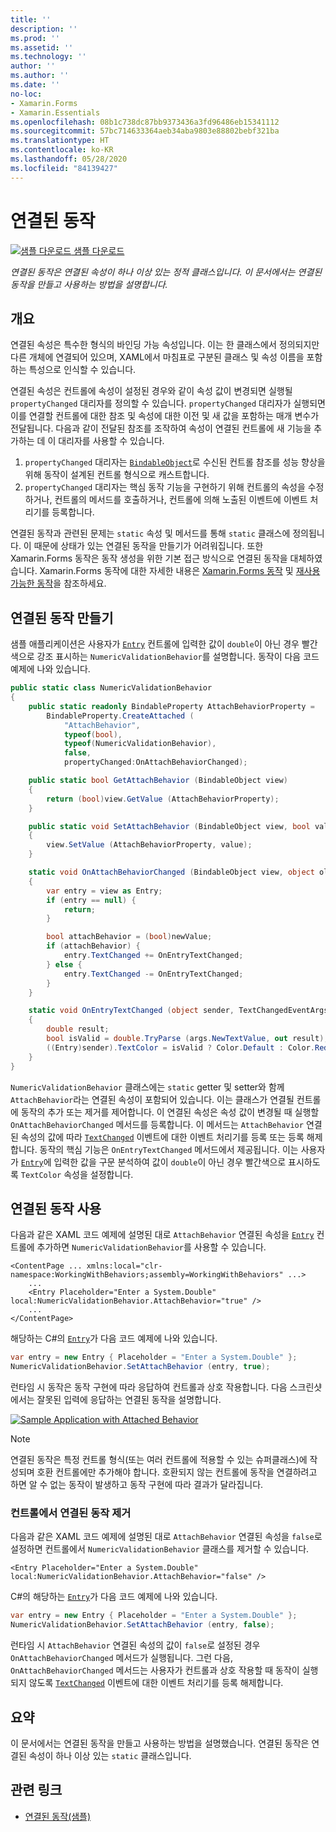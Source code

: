 ```yaml
---
title: ''
description: ''
ms.prod: ''
ms.assetid: ''
ms.technology: ''
author: ''
ms.author: ''
ms.date: ''
no-loc:
- Xamarin.Forms
- Xamarin.Essentials
ms.openlocfilehash: 08b1c738dc87bb9373436a3fd96486eb15341112
ms.sourcegitcommit: 57bc714633364aeb34aba9803e88802bebf321ba
ms.translationtype: HT
ms.contentlocale: ko-KR
ms.lasthandoff: 05/28/2020
ms.locfileid: "84139427"
---
```

# <a name="attached-behaviors"></a>연결된 동작

[![샘플 다운로드](~/media/shared/download.png) 샘플 다운로드](https://docs.microsoft.com/samples/xamarin/xamarin-forms-samples/behaviors-attachednumericvalidationbehavior)

_연결된 동작은 연결된 속성이 하나 이상 있는 정적 클래스입니다. 이 문서에서는 연결된 동작을 만들고 사용하는 방법을 설명합니다._

## <a name="overview"></a>개요

연결된 속성은 특수한 형식의 바인딩 가능 속성입니다. 이는 한 클래스에서 정의되지만 다른 개체에 연결되어 있으며, XAML에서 마침표로 구분된 클래스 및 속성 이름을 포함하는 특성으로 인식할 수 있습니다.

연결된 속성은 컨트롤에 속성이 설정된 경우와 같이 속성 값이 변경되면 실행될 `propertyChanged` 대리자를 정의할 수 있습니다. `propertyChanged` 대리자가 실행되면 이를 연결할 컨트롤에 대한 참조 및 속성에 대한 이전 및 새 값을 포함하는 매개 변수가 전달됩니다. 다음과 같이 전달된 참조를 조작하여 속성이 연결된 컨트롤에 새 기능을 추가하는 데 이 대리자를 사용할 수 있습니다.

1. `propertyChanged` 대리자는 [`BindableObject`](xref:Xamarin.Forms.BindableObject)로 수신된 컨트롤 참조를 성능 향상을 위해 동작이 설계된 컨트롤 형식으로 캐스트합니다.
1. `propertyChanged` 대리자는 핵심 동작 기능을 구현하기 위해 컨트롤의 속성을 수정하거나, 컨트롤의 메서드를 호출하거나, 컨트롤에 의해 노출된 이벤트에 이벤트 처리기를 등록합니다.

연결된 동작과 관련된 문제는 `static` 속성 및 메서드를 통해 `static` 클래스에 정의됩니다. 이 때문에 상태가 있는 연결된 동작을 만들기가 어려워집니다. 또한 Xamarin.Forms 동작은 동작 생성을 위한 기본 접근 방식으로 연결된 동작을 대체하였습니다. Xamarin.Forms 동작에 대한 자세한 내용은 [Xamarin.Forms 동작](~/xamarin-forms/app-fundamentals/behaviors/creating.md) 및 [재사용 가능한 동작](~/xamarin-forms/app-fundamentals/behaviors/reusable/index.md)을 참조하세요.

## <a name="creating-an-attached-behavior"></a>연결된 동작 만들기

샘플 애플리케이션은 사용자가 [`Entry`](xref:Xamarin.Forms.Entry) 컨트롤에 입력한 값이 `double`이 아닌 경우 빨간색으로 강조 표시하는 `NumericValidationBehavior`를 설명합니다. 동작이 다음 코드 예제에 나와 있습니다.

```csharp
public static class NumericValidationBehavior
{
    public static readonly BindableProperty AttachBehaviorProperty =
        BindableProperty.CreateAttached (
            "AttachBehavior",
            typeof(bool),
            typeof(NumericValidationBehavior),
            false,
            propertyChanged:OnAttachBehaviorChanged);

    public static bool GetAttachBehavior (BindableObject view)
    {
        return (bool)view.GetValue (AttachBehaviorProperty);
    }

    public static void SetAttachBehavior (BindableObject view, bool value)
    {
        view.SetValue (AttachBehaviorProperty, value);
    }

    static void OnAttachBehaviorChanged (BindableObject view, object oldValue, object newValue)
    {
        var entry = view as Entry;
        if (entry == null) {
            return;
        }

        bool attachBehavior = (bool)newValue;
        if (attachBehavior) {
            entry.TextChanged += OnEntryTextChanged;
        } else {
            entry.TextChanged -= OnEntryTextChanged;
        }
    }

    static void OnEntryTextChanged (object sender, TextChangedEventArgs args)
    {
        double result;
        bool isValid = double.TryParse (args.NewTextValue, out result);
        ((Entry)sender).TextColor = isValid ? Color.Default : Color.Red;
    }
}
```

`NumericValidationBehavior` 클래스에는 `static` getter 및 setter와 함께 `AttachBehavior`라는 연결된 속성이 포함되어 있습니다. 이는 클래스가 연결될 컨트롤에 동작의 추가 또는 제거를 제어합니다. 이 연결된 속성은 속성 값이 변경될 때 실행할 `OnAttachBehaviorChanged` 메서드를 등록합니다. 이 메서드는 `AttachBehavior` 연결된 속성의 값에 따라 [`TextChanged`](xref:Xamarin.Forms.InputView.TextChanged) 이벤트에 대한 이벤트 처리기를 등록 또는 등록 해제합니다. 동작의 핵심 기능은 `OnEntryTextChanged` 메서드에서 제공됩니다. 이는 사용자가 [`Entry`](xref:Xamarin.Forms.Entry)에 입력한 값을 구문 분석하여 값이 `double`이 아닌 경우 빨간색으로 표시하도록 `TextColor` 속성을 설정합니다.

## <a name="consuming-an-attached-behavior"></a>연결된 동작 사용

다음과 같은 XAML 코드 예제에 설명된 대로 `AttachBehavior` 연결된 속성을 [`Entry`](xref:Xamarin.Forms.Entry) 컨트롤에 추가하면 `NumericValidationBehavior`를 사용할 수 있습니다.

```xaml
<ContentPage ... xmlns:local="clr-namespace:WorkingWithBehaviors;assembly=WorkingWithBehaviors" ...>
    ...
    <Entry Placeholder="Enter a System.Double" local:NumericValidationBehavior.AttachBehavior="true" />
    ...
</ContentPage>
```

해당하는 C#의 [`Entry`](xref:Xamarin.Forms.Entry)가 다음 코드 예제에 나와 있습니다.

```csharp
var entry = new Entry { Placeholder = "Enter a System.Double" };
NumericValidationBehavior.SetAttachBehavior (entry, true);
```

런타임 시 동작은 동작 구현에 따라 응답하여 컨트롤과 상호 작용합니다. 다음 스크린샷에서는 잘못된 입력에 응답하는 연결된 동작을 설명합니다.

[![](attached-images/screenshots-sml.png "Sample Application with Attached Behavior")](attached-images/screenshots.png#lightbox "Sample Application with Attached Behavior")

> [!NOTE]
> 연결된 동작은 특정 컨트롤 형식(또는 여러 컨트롤에 적용할 수 있는 슈퍼클래스)에 작성되며 호환 컨트롤에만 추가해야 합니다. 호환되지 않는 컨트롤에 동작을 연결하려고 하면 알 수 없는 동작이 발생하고 동작 구현에 따라 결과가 달라집니다.

### <a name="removing-an-attached-behavior-from-a-control"></a>컨트롤에서 연결된 동작 제거

다음과 같은 XAML 코드 예제에 설명된 대로 `AttachBehavior` 연결된 속성을 `false`로 설정하면 컨트롤에서 `NumericValidationBehavior` 클래스를 제거할 수 있습니다.

```xaml
<Entry Placeholder="Enter a System.Double" local:NumericValidationBehavior.AttachBehavior="false" />
```

C#의 해당하는 [`Entry`](xref:Xamarin.Forms.Entry)가 다음 코드 예제에 나와 있습니다.

```csharp
var entry = new Entry { Placeholder = "Enter a System.Double" };
NumericValidationBehavior.SetAttachBehavior (entry, false);
```

런타임 시 `AttachBehavior` 연결된 속성의 값이 `false`로 설정된 경우 `OnAttachBehaviorChanged` 메서드가 실행됩니다. 그런 다음, `OnAttachBehaviorChanged` 메서드는 사용자가 컨트롤과 상호 작용할 때 동작이 실행되지 않도록 [`TextChanged`](xref:Xamarin.Forms.InputView.TextChanged) 이벤트에 대한 이벤트 처리기를 등록 해제합니다.

## <a name="summary"></a>요약

이 문서에서는 연결된 동작을 만들고 사용하는 방법을 설명했습니다. 연결된 동작은 연결된 속성이 하나 이상 있는 `static` 클래스입니다.

## <a name="related-links"></a>관련 링크

- [연결된 동작(샘플)](https://docs.microsoft.com/samples/xamarin/xamarin-forms-samples/behaviors-attachednumericvalidationbehavior)
